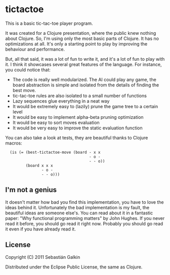 # tictactoe

This is a basic tic-tac-toe player program.

It was created for a Clojure presentation, where the public knew nothing about
Clojure. So, I'm using only the most basic parts of Clojure. It has no optimizations
at all. It's only a starting point to play by improving the behaviour and performance.

But, all that said, it was a lot of fun to write it, and it's a lot of fun to play with it.
I think it showcases several great features of the language.
For instance, you could notice that:

* The code is really well modularized. The AI could play any game, the board
abstraction is simple and isolated from the details of finding the best move.
* tic-tac-toe rules are also isolated to a small number of functions
* Lazy sequences glue everything in a neat way
* It would be extremely easy to (lazily) prune the game tree to a certain level
* It would be easy to implement alpha-beta pruning optimization
* It would be easy to sort moves evaluation
* It would be very easy to improve the static evaluation function

You can also take a look at tests, they are beautiful thanks to Clojure macros:

      (is (= (best-tictactoe-move (board - x x
                                         - o -
                                         - - o))
             (board x x x
                    - o -
                    - - o)))

## I'm not a genius

It doesn't matter how bad you find this implementation, you have to love the ideas
behind it. Unfortunately the bad implementation is my fault, the beautiful ideas
are someone else's. You can read about it in a fantastic paper:
"Why functional programming matters" by John Hughes.
If you never read it before, you should go read it right now.
Probably you should go read it even if you have already read it.

## License

Copyright (C) 2011 Sebastián Galkin

Distributed under the Eclipse Public License, the same as Clojure.
